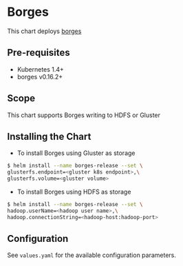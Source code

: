 # Borges

This chart deploys [borges](https://github.com/src-d/borges)

## Pre-requisites

- Kubernetes 1.4+
- borges v0.16.2+

## Scope

This chart supports Borges writing to HDFS or Gluster

## Installing the Chart

* To install Borges using Gluster as storage

```sh
$ helm install --name borges-release --set \
glusterfs.endpoint=<gluster k8s endpoint>,\
glusterfs.volume=<gluster volume>
```

* To install Borges using HDFS as storage

```sh
$ helm install --name borges-release --set \
hadoop.userName=<hadoop user name>,\
hadoop.connectionString=<hadoop-host:hadoop-port>
```

## Configuration

See `values.yaml` for the available configuration parameters.
